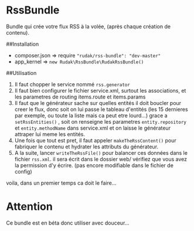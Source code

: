 RssBundle
=========

Bundle qui crée votre flux RSS à la volée, (après chaque création de contenu).

##Installation
* composer.json => require ```"rudak/rss-bundle": "dev-master"```
* app_kernel => ```new Rudak\RssBundle\RudakRssBundle()```

##Utilisation

1. Il faut chopper le service nommé ```rss.generator```
2. Il faut bien configurer le fichier service.xml, surtout les associations, et les parametres de routing items.route et items.params
3. Il faut que le générateur sache sur quelles entités il doit boucler pour creer le flux, donc soit on lui passe le tableau d'entités (les 15 dernieres par exemple, ou toute la liste mais ca peut etre lourd...) grace a ```setRssEntities()``` , soit on renseigne les parametres ```entity.repository``` et ```entity.methodName``` dans service.xml et on laisse le générateur attraper lui meme les entités.
4. Une fois que tout est pret, il faut appeler ```makeTheRssContent()``` pour fabriquer le contenu et hydrater les attributs du générateur.
5. A la suite, lancer ```writeTheRssFile()``` pour balancer ces données dans le fichier ```rss.xml```. il sera écrit dans le dossier web/ vérifiez que vous avez la permission d'y écrire. (pas encore modifiable dans le fichier de config)

voila, dans un premier temps ca doit le faire...

# Attention
Ce bundle est en béta donc utiliser avec douceur...
